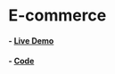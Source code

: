 # E-commerce

#### - [Live Demo](https://alaashalaby.github.io/Minimal_Shopping/index.html)
#### - [Code](https://github.com/alaashalaby/Minimal_Shopping/blob/main/index.html)
